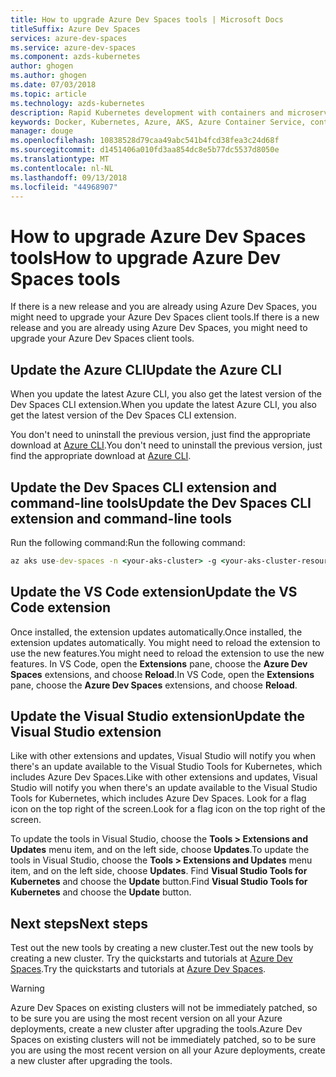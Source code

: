 ```yaml
---
title: How to upgrade Azure Dev Spaces tools | Microsoft Docs
titleSuffix: Azure Dev Spaces
services: azure-dev-spaces
ms.service: azure-dev-spaces
ms.component: azds-kubernetes
author: ghogen
ms.author: ghogen
ms.date: 07/03/2018
ms.topic: article
ms.technology: azds-kubernetes
description: Rapid Kubernetes development with containers and microservices on Azure
keywords: Docker, Kubernetes, Azure, AKS, Azure Container Service, containers
manager: douge
ms.openlocfilehash: 10838528d79caa49abc541b4fcd38fea3c24d68f
ms.sourcegitcommit: d1451406a010fd3aa854dc8e5b77dc5537d8050e
ms.translationtype: MT
ms.contentlocale: nl-NL
ms.lasthandoff: 09/13/2018
ms.locfileid: "44968907"
---
```

# <a name="how-to-upgrade-azure-dev-spaces-tools"></a><span data-ttu-id="817d9-104">How to upgrade Azure Dev Spaces tools</span><span class="sxs-lookup"><span data-stu-id="817d9-104">How to upgrade Azure Dev Spaces tools</span></span>

<span data-ttu-id="817d9-105">If there is a new release and you are already using Azure Dev Spaces, you might need to upgrade your Azure Dev Spaces client tools.</span><span class="sxs-lookup"><span data-stu-id="817d9-105">If there is a new release and you are already using Azure Dev Spaces, you might need to upgrade your Azure Dev Spaces client tools.</span></span>

## <a name="update-the-azure-cli"></a><span data-ttu-id="817d9-106">Update the Azure CLI</span><span class="sxs-lookup"><span data-stu-id="817d9-106">Update the Azure CLI</span></span>

<span data-ttu-id="817d9-107">When you update the latest Azure CLI, you also get the latest version of the Dev Spaces CLI extension.</span><span class="sxs-lookup"><span data-stu-id="817d9-107">When you update the latest Azure CLI, you also get the latest version of the Dev Spaces CLI extension.</span></span>

<span data-ttu-id="817d9-108">You don't need to uninstall the previous version, just find the appropriate download at [Azure CLI](/cli/azure/install-azure-cli?view=azure-cli-latest).</span><span class="sxs-lookup"><span data-stu-id="817d9-108">You don't need to uninstall the previous version, just find the appropriate download at [Azure CLI](/cli/azure/install-azure-cli?view=azure-cli-latest).</span></span>


## <a name="update-the-dev-spaces-cli-extension-and-command-line-tools"></a><span data-ttu-id="817d9-109">Update the Dev Spaces CLI extension and command-line tools</span><span class="sxs-lookup"><span data-stu-id="817d9-109">Update the Dev Spaces CLI extension and command-line tools</span></span>

<span data-ttu-id="817d9-110">Run the following command:</span><span class="sxs-lookup"><span data-stu-id="817d9-110">Run the following command:</span></span>

```cmd
az aks use-dev-spaces -n <your-aks-cluster> -g <your-aks-cluster-resource-group> --update
```

## <a name="update-the-vs-code-extension"></a><span data-ttu-id="817d9-111">Update the VS Code extension</span><span class="sxs-lookup"><span data-stu-id="817d9-111">Update the VS Code extension</span></span>

<span data-ttu-id="817d9-112">Once installed, the extension updates automatically.</span><span class="sxs-lookup"><span data-stu-id="817d9-112">Once installed, the extension updates automatically.</span></span> <span data-ttu-id="817d9-113">You might need to reload the extension to use the new features.</span><span class="sxs-lookup"><span data-stu-id="817d9-113">You might need to reload the extension to use the new features.</span></span> <span data-ttu-id="817d9-114">In VS Code, open the **Extensions** pane, choose the **Azure Dev Spaces** extensions, and choose **Reload**.</span><span class="sxs-lookup"><span data-stu-id="817d9-114">In VS Code, open the **Extensions** pane, choose the **Azure Dev Spaces** extensions, and choose **Reload**.</span></span>

## <a name="update-the-visual-studio-extension"></a><span data-ttu-id="817d9-115">Update the Visual Studio extension</span><span class="sxs-lookup"><span data-stu-id="817d9-115">Update the Visual Studio extension</span></span>

<span data-ttu-id="817d9-116">Like with other extensions and updates, Visual Studio will notify you when there's an update available to the Visual Studio Tools for Kubernetes, which includes Azure Dev Spaces.</span><span class="sxs-lookup"><span data-stu-id="817d9-116">Like with other extensions and updates, Visual Studio will notify you when there's an update available to the Visual Studio Tools for Kubernetes, which includes Azure Dev Spaces.</span></span> <span data-ttu-id="817d9-117">Look for a flag icon on the top right of the screen.</span><span class="sxs-lookup"><span data-stu-id="817d9-117">Look for a flag icon on the top right of the screen.</span></span>

<span data-ttu-id="817d9-118">To update the tools in Visual Studio, choose the **Tools > Extensions and Updates** menu item, and on the left side, choose **Updates**.</span><span class="sxs-lookup"><span data-stu-id="817d9-118">To update the tools in Visual Studio, choose the **Tools > Extensions and Updates** menu item, and on the left side, choose **Updates**.</span></span> <span data-ttu-id="817d9-119">Find **Visual Studio Tools for Kubernetes** and choose the **Update** button.</span><span class="sxs-lookup"><span data-stu-id="817d9-119">Find **Visual Studio Tools for Kubernetes** and choose the **Update** button.</span></span>

## <a name="next-steps"></a><span data-ttu-id="817d9-120">Next steps</span><span class="sxs-lookup"><span data-stu-id="817d9-120">Next steps</span></span>

<span data-ttu-id="817d9-121">Test out the new tools by creating a new cluster.</span><span class="sxs-lookup"><span data-stu-id="817d9-121">Test out the new tools by creating a new cluster.</span></span> <span data-ttu-id="817d9-122">Try the quickstarts and tutorials at [Azure Dev Spaces](/azure/dev-spaces).</span><span class="sxs-lookup"><span data-stu-id="817d9-122">Try the quickstarts and tutorials at [Azure Dev Spaces](/azure/dev-spaces).</span></span>

> [!WARNING]
> <span data-ttu-id="817d9-123">Azure Dev Spaces on existing clusters will not be immediately patched, so to be sure you are using the most recent version on all your Azure deployments, create a new cluster after upgrading the tools.</span><span class="sxs-lookup"><span data-stu-id="817d9-123">Azure Dev Spaces on existing clusters will not be immediately patched, so to be sure you are using the most recent version on all your Azure deployments, create a new cluster after upgrading the tools.</span></span>
